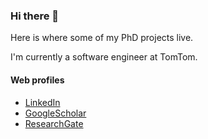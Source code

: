 ### Hi there 👋

Here is where some of my PhD projects live.

I'm currently a software engineer at TomTom.

#### Web profiles

- [LinkedIn](https://www.linkedin.com/in/simon-oxenford-104225158/)
- [GoogleScholar](https://scholar.google.com/citations?user=UxmcCCEAAAAJ&hl=en)
- [ResearchGate](https://www.researchgate.net/profile/Simon-Oxenford)

<!--
**simonoxen/simonoxen** is a ✨ _special_ ✨ repository because its `README.md` (this file) appears on your GitHub profile.

Here are some ideas to get you started:

- 🔭 I’m currently working on ...
- 🌱 I’m currently learning ...
- 👯 I’m looking to collaborate on ...
- 🤔 I’m looking for help with ...
- 💬 Ask me about ...
- 📫 How to reach me: ...
- 😄 Pronouns: ...
- ⚡ Fun fact: ...
-->
